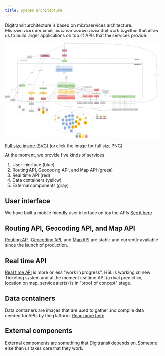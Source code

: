 ```yaml
---
title: System architecture
---
```


Digitransit architecture is based on microservices architecture. Microservices are small, autonomous services that
work together that allow us to build larger applications on top of APIs that the services provide.

![Architecture](./architecture.png)

[Full size image (SVG)](./architecture.svg) (or click the image for full size PNG)

At the moment, we provide five kinds of services

1. User interface (blue)
2. Routing API, Geocoding API, and Map API (green)
3. Real time API (red)
4. Data containers (yellow)
5. External components (gray)

## User interface

We have built a mobile friendly user interface on top the APIs [See it here](../apis/5-digitransit-ui/)

## Routing API, Geocoding API, and Map API

[Routing API](../apis/1-routing-api/), [Geocoding API](../apis/2-geocoding-api/), and [Map API](../apis/3-map-api/)
are stable and currently available since the launch of production.

## Real time API

[Real time API](../apis/4-realtime-api/) is more or less "work in progress". HSL is working on new Ticketing system and at the moment realtime
API (arrival prediction, location on map, service alerts) is in "proof of concept" stage.

## Data containers

Data containers are images that are used to gather and compile data needed for APIs by the platform.
[Read more here](../services/6-data-containers/)

## External components

External compoments are something that Digitransit depends on. Someone else than us takes care that they work.
